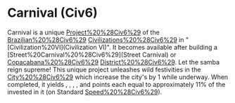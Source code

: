 # Carnival (Civ6)

Carnival is a unique [Project%20%28Civ6%29](project) of the [Brazilian%20%28Civ6%29](Brazilian) [Civilizations%20%28Civ6%29](civilization) in "[Civilization%20VI](Civilization VI)". It becomes available after building a [Street%20Carnival%20%28Civ6%29](Street Carnival) or [Copacabana%20%28Civ6%29](Copacabana) [District%20%28Civ6%29](district).
Let the samba reign supreme! This unique project unleashes wild festivities in the [City%20%28Civ6%29](city) which increase the city's by 1 while underway. When completed, it yields , , , , and points each equal to approximately 11% of the invested in it (on Standard [Speed%20%28Civ6%29](speed)).
